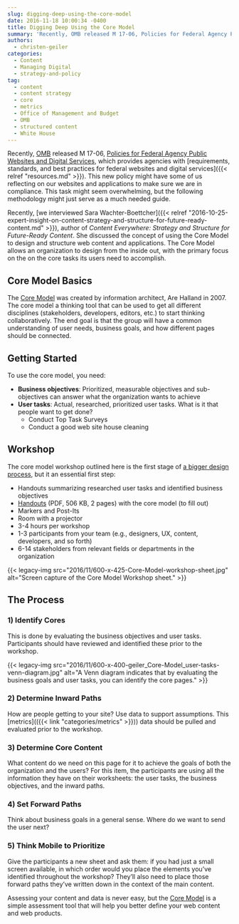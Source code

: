 ```yaml
---
slug: digging-deep-using-the-core-model
date: 2016-11-18 10:00:34 -0400
title: Digging Deep Using the Core Model
summary: 'Recently, OMB released M 17-06, Policies for Federal Agency Public Websites and Digital Services, which provides agencies with requirements, standards, and best practices for federal websites and digital services. This new policy might have some of us reflecting on our websites and applications to make sure we are in compliance. This task might seem overwhelming, but the'
authors:
  - christen-geiler
categories:
  - Content
  - Managing Digital
  - strategy-and-policy
tag:
  - content
  - content strategy
  - core
  - metrics
  - Office of Management and Budget
  - OMB
  - structured content
  - White House
---
```


Recently, [OMB](https://www.whitehouse.gov/omb) released M 17-06, [Policies for Federal Agency Public Websites and Digital Services](https://www.whitehouse.gov/sites/default/files/omb/memoranda/2017/m-17-06.pdf), which provides agencies with [requirements, standards, and best practices for federal websites and digital services]({{< relref "resources.md" >}}). This new policy might have some of us reflecting on our websites and applications to make sure we are in compliance. This task might seem overwhelming, but the following methodology might just serve as a much needed guide.

Recently, [we interviewed Sara Wachter-Boettcher]({{< relref "2016-10-25-expert-insight-on-content-strategy-and-structure-for-future-ready-content.md" >}}), author of _Content Everywhere: Strategy and Structure for Future-Ready Content_. She discussed the concept of using the Core Model to design and structure web content and applications. The Core Model allows an organization to design from the inside out, with the primary focus on the on the core tasks its users need to accomplish.

## Core Model Basics

The [Core Model](http://www.slideshare.net/aregh/core-model-workshop) was created by information architect, Are Halland in 2007. The core model a thinking tool that can be used to get all different disciplines (stakeholders, developers, editors, etc.) to start thinking collaboratively. The end goal is that the group will have a common understanding of user needs, business goals, and how different pages should be connected.

## Getting Started

To use the core model, you need:

  * **Business objectives**: Prioritized, measurable objectives and sub-objectives can answer what the organization wants to achieve
  * **User tasks**: Actual, researched, prioritized user tasks. What is it that people want to get done? 
      * Conduct Top Task Surveys
      * Conduct a good web site house cleaning

## Workshop

The core model workshop outlined here is the first stage of [a bigger design process](http://alistapart.com/article/the-core-model-designing-inside-out-for-better-results), but it an essential first step:

  * Handouts summarizing researched user tasks and identified business objectives
  * [Handouts](http://iallenkelhet.no/wp-content/uploads/sites/2/2014/05/Ida-Aalen-Core-page-handouts.pdf) (PDF, 506 KB, 2 pages) with the core model (to fill out)
  * Markers and Post-Its
  * Room with a projector
  * 3-4 hours per workshop
  * 1-3 participants from your team (e.g., designers, UX, content, developers, and so forth)
  * 6-14 stakeholders from relevant fields or departments in the organization

{{< legacy-img src="2016/11/600-x-425-Core-Model-workshop-sheet.jpg" alt="Screen capture of the Core Model Workshop sheet." >}}

## The Process

### **1) Identify Cores**

This is done by evaluating the business objectives and user tasks.  Participants should have reviewed and identified these prior to the workshop.

{{< legacy-img src="2016/11/600-x-400-geiler\_Core-Model\_user-tasks-venn-diagram.jpg" alt="A Venn diagram indicates that by evaluating the business goals and user tasks, you can identify the core pages." >}}

### **2) Determine Inward Paths**

How are people getting to your site? Use data to support assumptions. This [metrics](({{< link "categories/metrics" >}})) data should be pulled and evaluated prior to the workshop.

### **3) Determine Core Content**

What content do we need on this page for it to achieve the goals of both the organization and the users? For this item, the participants are using all the information they have on their worksheets: the user tasks, the business objectives, and the inward paths.

### **4) Set Forward Paths**

Think about business goals in a general sense. Where do we want to send the user next?

### **5) Think Mobile to Prioritize**

Give the participants a new sheet and ask them: if you had just a small screen available, in which order would you place the elements you’ve identified throughout the workshop? They’ll also need to place those forward paths they’ve written down in the context of the main content.

Assessing your content and data is never easy, but the [Core Model](http://alistapart.com/article/the-core-model-designing-inside-out-for-better-results) is a simple assessment tool that will help you better define your web content and web products.